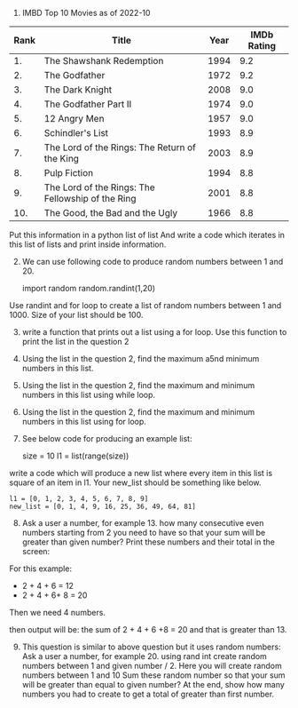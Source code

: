 1. IMBD Top 10 Movies as of 2022-10

| Rank | Title                                             | Year | IMDb Rating |
|------|---------------------------------------------------|------|-------------|
| 1.   | The Shawshank Redemption                          | 1994 | 9.2         |
| 2.   | The Godfather                                     | 1972 | 9.2         |
| 3.   | The Dark Knight                                   | 2008 | 9.0         |
| 4.   | The Godfather Part II                             | 1974 | 9.0         |
| 5.   | 12 Angry Men                                      | 1957 | 9.0         |
| 6.   | Schindler's List                                  | 1993 | 8.9         |
| 7.   | The Lord of the Rings: The Return of the King     | 2003 | 8.9         |
| 8.   | Pulp Fiction                                      | 1994 | 8.8         |
| 9.   | The Lord of the Rings: The Fellowship of the Ring | 2001 | 8.8         |
| 10.  | The Good, the Bad and the Ugly                    | 1966 | 8.8         |

Put this information in a python list of list
And write a code which iterates in this list of lists and print inside information.

2. We can use following code to produce random numbers between 1 and 20.

	import random
	random.randint(1,20)

Use randint and for loop to create a list of random numbers between 1 and 1000. 
Size of your list should be 100.


3. write a function that prints out a list using a for loop.
Use this function to print the list in the question 2


4. Using the list  in the question 2, find the maximum a5nd minimum numbers in this list.

5. Using the list  in the question 2, find the maximum and minimum numbers in this list using while loop.

6. Using the list  in the question 2, find the maximum and minimum numbers in this list using for loop.

7. See below code for producing an example list:

	size = 10
	l1 = list(range(size))

write a code which will produce a new list where every item in this list is square of an item in l1.
Your new_list should be something like below.

	l1 = [0, 1, 2, 3, 4, 5, 6, 7, 8, 9]
	new_list = [0, 1, 4, 9, 16, 25, 36, 49, 64, 81]


8. Ask a user a number, for example 13.
how many consecutive even numbers starting from 2 you need to have so that your sum will be greater than given number?
Print these numbers and their total in the screen:

For this example:

- 2 + 4 + 6 = 12
- 2 + 4 + 6+  8 = 20

Then we need 4 numbers.

then output will be:
the sum of 2 + 4 + 6 +8 = 20 and that is greater than 13.


9. This question is similar to above question but it uses random numbers: 
Ask a user a number, for example 20.
using rand int create random numbers between 1 and given number / 2.
Here you will create random numbers between 1 and 10
Sum these random number so that your sum will be greater than equal to given number?
At the end, show how many numbers you had to create to get a total of greater than first number.
